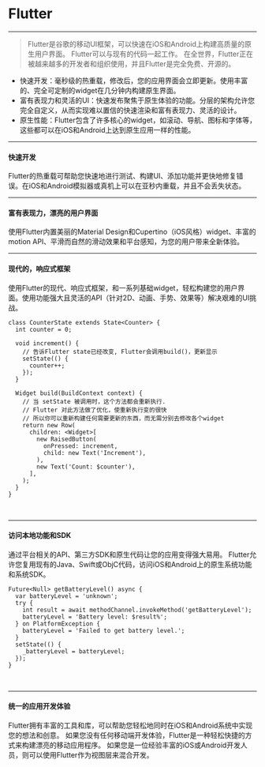# **Flutter**

----

> Flutter是谷歌的移动UI框架，可以快速在iOS和Android上构建高质量的原生用户界面。
> Flutter可以与现有的代码一起工作。
> 在全世界，Flutter正在被越来越多的开发者和组织使用，并且Flutter是完全免费、开源的。

- 快速开发：毫秒级的热重载，修改后，您的应用界面会立即更新。使用丰富的、完全可定制的widget在几分钟内构建原生界面。
- 富有表现力和灵活的UI：快速发布聚焦于原生体验的功能。分层的架构允许您完全自定义，从而实现难以置信的快速渲染和富有表现力、灵活的设计。
- 原生性能：Flutter包含了许多核心的widget，如滚动、导航、图标和字体等，这些都可以在iOS和Android上达到原生应用一样的性能。
&nbsp;

----

#### 快速开发

Flutter的热重载可帮助您快速地进行测试、构建UI、添加功能并更快地修复错误。在iOS和Android模拟器或真机上可以在亚秒内重载，并且不会丢失状态。
&nbsp;

----

#### 富有表现力，漂亮的用户界面

使用Flutter内置美丽的Material Design和Cupertino（iOS风格）widget、丰富的motion API、平滑而自然的滑动效果和平台感知，为您的用户带来全新体验。
&nbsp;

----

#### 现代的，响应式框架

使用Flutter的现代、响应式框架，和一系列基础widget，轻松构建您的用户界面。使用功能强大且灵活的API（针对2D、动画、手势、效果等）解决艰难的UI挑战。

```
class CounterState extends State<Counter> {
  int counter = 0;

  void increment() {
    // 告诉Flutter state已经改变, Flutter会调用build()，更新显示
    setState(() {
      counter++;
    });
  }

  Widget build(BuildContext context) {
    // 当 setState 被调用时，这个方法都会重新执行.
    // Flutter 对此方法做了优化，使重新执行变的很快
    // 所以你可以重新构建任何需要更新的东西，而无需分别去修改各个widget
    return new Row(
      children: <Widget>[
        new RaisedButton(
          onPressed: increment,
          child: new Text('Increment'),
        ),
        new Text('Count: $counter'),
      ],
    );
  }
}
```
&nbsp;

----

#### 访问本地功能和SDK

通过平台相关的API、第三方SDK和原生代码让您的应用变得强大易用。
Flutter允许您复用现有的Java、Swift或ObjC代码，访问iOS和Android上的原生系统功能和系统SDK。

```
Future<Null> getBatteryLevel() async {
  var batteryLevel = 'unknown';
  try {
    int result = await methodChannel.invokeMethod('getBatteryLevel');
    batteryLevel = 'Battery level: $result%';
  } on PlatformException {
    batteryLevel = 'Failed to get battery level.';
  }
  setState(() {
    _batteryLevel = batteryLevel;
  });
}
```
&nbsp;

----

#### 统一的应用开发体验

Flutter拥有丰富的工具和库，可以帮助您轻松地同时在iOS和Android系统中实现您的想法和创意。
如果您没有任何移动端开发体验，Flutter是一种轻松快捷的方式来构建漂亮的移动应用程序。
如果您是一位经验丰富的iOS或Android开发人员，则可以使用Flutter作为视图层来混合开发。